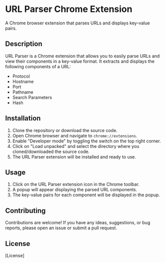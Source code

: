 # URL Parser Chrome Extension

A Chrome browser extension that parses URLs and displays key-value pairs.

## Description

URL Parser is a Chrome extension that allows you to easily parse URLs and view their components in a key-value format. It extracts and displays the following components of a URL:

- Protocol
- Hostname
- Port
- Pathname
- Search Parameters
- Hash

## Installation

1. Clone the repository or download the source code.
2. Open Chrome browser and navigate to `chrome://extensions`.
3. Enable "Developer mode" by toggling the switch on the top right corner.
4. Click on "Load unpacked" and select the directory where you cloned/downloaded the source code.
5. The URL Parser extension will be installed and ready to use.

## Usage

1. Click on the URL Parser extension icon in the Chrome toolbar.
2. A popup will appear displaying the parsed URL components.
3. The key-value pairs for each component will be displayed in the popup.

## Contributing

Contributions are welcome! If you have any ideas, suggestions, or bug reports, please open an issue or submit a pull request.

## License

[License]

